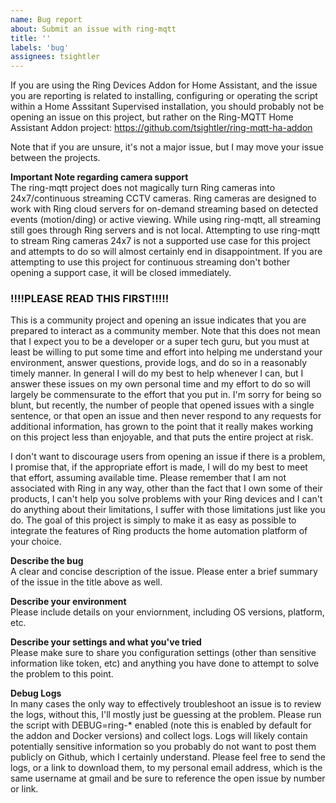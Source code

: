 ```yaml
---
name: Bug report
about: Submit an issue with ring-mqtt
title: ''
labels: 'bug'
assignees: tsightler
---
```


If you are using the Ring Devices Addon for Home Assistant, and the issue you are reporting is related to installing, configuring or operating the script within a Home Asssitant Supervised installation, you should probably not be opening an issue on this project, but rather on the Ring-MQTT Home Assistant Addon project:
https://github.com/tsightler/ring-mqtt-ha-addon

Note that if you are unsure, it's not a major issue, but I may move your issue between the projects.

**Important Note regarding camera support**  
The ring-mqtt project does not magically turn Ring cameras into 24x7/continuous streaming CCTV cameras.  Ring cameras are designed to work with Ring cloud servers for on-demand streaming based on detected events (motion/ding) or active viewing.  While using ring-mqtt, all streaming still goes through Ring servers and is not local.  Attempting to use ring-mqtt to stream Ring cameras 24x7 is not a supported use case for this project and attempts to do so will almost certainly end in disappointment.  If you are attempting to use this project for continuous streaming don't bother opening a support case, it will be closed immediately.

### !!!!PLEASE READ THIS FIRST!!!!! ###
This is a community project and opening an issue indicates that you are prepared to interact as a community member.  Note that this does not mean that I expect you to be a developer or a super tech guru, but you must at least be willing to put some time and effort into helping me understand your environment, answer questions, provide logs, and do so in a reasonably timely manner.  In general I will do my best to help whenever I can, but I answer these issues on my own personal time and my effort to do so will largely be commensurate to the effort that you put in.  I'm sorry for being so blunt, but recently, the number of people that opened issues with a single sentence, or that open an issue and then never respond to any requests for additional information, has grown to the point that it really makes working on this project less than enjoyable, and that puts the entire project at risk.

I don't want to discourage users from opening an issue if there is a problem, I promise that, if the appropriate effort is made, I will do my best to meet that effort, assuming available time.  Please remember that I am not associated with Ring in any way, other than the fact that I own some of their products, I can't help you solve problems with your Ring devices and I can't do anything about their limitations, I suffer with those limitations just like you do.  The goal of this project is simply to make it as easy as possible to integrate the features of Ring products the home automation platform of your choice.

**Describe the bug**  
A clear and concise description of the issue.  Please enter a brief summary of the issue in the title above as well.

**Describe your environment**  
Please include details on your enviornment, including OS versions, platform, etc.

**Describe your settings and what you've tried**  
Please make sure to share you configuration settings (other than sensitive information like token, etc) and anything you have done to attempt to solve the problem to this point.

**Debug Logs**  
In many cases the only way to effectively troubleshoot an issue is to review the logs, without this, I'll mostly just be guessing at the problem.  Please run the script with DEBUG=ring-* enabled (note this is enabled by default for the addon and Docker versions) and collect logs.  Logs will likely contain potentially sensitive information so you probably do not want to post them publicly on Github, which I certainly understand.  Please feel free to send the logs, or a link to download them, to my personal email address, which is the same username at gmail and be sure to reference the open issue by number or link.
